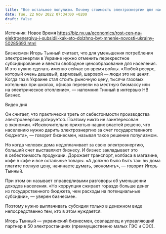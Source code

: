 ```yaml
---
title: "Все остальное популизм. Почему стоимость электроэнергии для населения должна стать рыночной"
date: Tue, 22 Nov 2022 07:34:00 +0200
draft: false
---
```

Источник: Новое Время https://biz.nv.ua/economics/rost-cen-na-elektroenergiyu-i-subsidii-kak-eto-dolzhno-byt-mnenie-novosti-ukrainy-50285693.html


Бизнесмен Игорь Тынный считает, что для уменьшения потребления электроэнергии в Украине нужно отменить перекрестное субсидирование и ввести свободное ценообразование для населения. И это нужно сделать именно сейчас во время войны. «Любой ресурс, который очень дешевый, дармовый, шаровой — люди это не ценят. Когда газ в Украине стал стоить рыночную цену, тысячи газовых котельных при школах, офисах перевели на местную биомассу или на электрическое отопление», — напомнил Тинный в интервью НВ Бизнес.

 Видео дня   

 Он считает, что практически треть от себестоимости производства электроэнергии дотируется. Поэтому никто не заинтересован в экономии. «Исключительно прихотью наших властей решено, что населению нужно дарить электроэнергию за счет государственного бюджета», — говорит бизнесмен, называя такое решение популизмом.

 Но когда человек дома недоплачивает за свою электроэнергию, больший счет выставляют бизнесу. И бизнес закладывает это в себестоимость продукции. Дорожает транспорт, колбаса в магазине, кофе в кафе и все остальные товары. «А должно было быть так: вы дома платите полную цену, начинаете думать, экономить», — говорит Игорь Тынный.

 При этом он называет справедливыми разговоры об уменьшении доходов населения. «Но коррупция сжирает гораздо больше денег из государственного бюджета, чем расходы на потенциальные субсидии», — уверен бизнесмен.

 Поэтому нужно выплачивать субсидии только в денежном виде непосредственно тем, кто в этом нуждается.

 Игорь Тынный — украинский бизнесмен, совладелец и управляющий партнер в 50 электростанциях (преимущественно малых ГЭС и СЭС).
